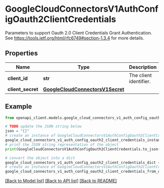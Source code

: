 # GoogleCloudConnectorsV1AuthConfigOauth2ClientCredentials

Parameters to support Oauth 2.0 Client Credentials Grant Authentication. See https://tools.ietf.org/html/rfc6749#section-1.3.4 for more details.

## Properties

Name | Type | Description | Notes
------------ | ------------- | ------------- | -------------
**client_id** | **str** | The client identifier. | [optional] 
**client_secret** | [**GoogleCloudConnectorsV1Secret**](GoogleCloudConnectorsV1Secret.md) |  | [optional] 

## Example

```python
from openapi_client.models.google_cloud_connectors_v1_auth_config_oauth2_client_credentials import GoogleCloudConnectorsV1AuthConfigOauth2ClientCredentials

# TODO update the JSON string below
json = "{}"
# create an instance of GoogleCloudConnectorsV1AuthConfigOauth2ClientCredentials from a JSON string
google_cloud_connectors_v1_auth_config_oauth2_client_credentials_instance = GoogleCloudConnectorsV1AuthConfigOauth2ClientCredentials.from_json(json)
# print the JSON string representation of the object
print(GoogleCloudConnectorsV1AuthConfigOauth2ClientCredentials.to_json())

# convert the object into a dict
google_cloud_connectors_v1_auth_config_oauth2_client_credentials_dict = google_cloud_connectors_v1_auth_config_oauth2_client_credentials_instance.to_dict()
# create an instance of GoogleCloudConnectorsV1AuthConfigOauth2ClientCredentials from a dict
google_cloud_connectors_v1_auth_config_oauth2_client_credentials_from_dict = GoogleCloudConnectorsV1AuthConfigOauth2ClientCredentials.from_dict(google_cloud_connectors_v1_auth_config_oauth2_client_credentials_dict)
```
[[Back to Model list]](../README.md#documentation-for-models) [[Back to API list]](../README.md#documentation-for-api-endpoints) [[Back to README]](../README.md)


